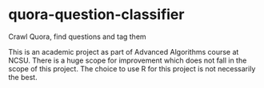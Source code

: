 # quora-question-classifier
Crawl Quora, find questions and tag them

This is an academic project as part of Advanced Algorithms course at NCSU.
There is a huge scope for improvement which does not fall in the scope of this project.
The choice to use R for this project is not necessarily the best.